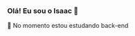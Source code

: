 ### Olá! Eu sou o Isaac 👋

🌱 No momento estou estudando back-end
<!--
**IsaacgDias/IsaacgDias** is a ✨ _special_ ✨ repository because its `README.md` (this file) appears on your GitHub profile.

Here are some ideas to get you started:

- 🌱 No momento estou estudando back-end

![Isaac GitHub stats](https://github-readme-stats.vercel.app/api?username=IsaacgDias&show_icons=true&theme=radical)
-->

